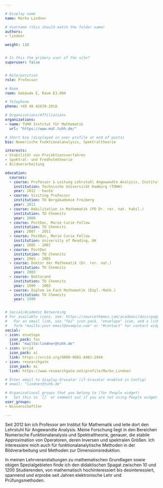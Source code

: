 ---# Display namename: Marko Lindner# Username (this should match the folder name)authors:- lindnerweight: 118# Is this the primary user of the site?superuser: false# Role/positionrole: Professor# Roomroom: Gebäude E, Raum E3.094# Telephonephone: +49 40 42878-2918# Organizations/Affiliationsorganizations:- name: TUHH Institut für Mathematik  url: "https://www.mat.tuhh.de/"# Short bio (displayed in user profile at end of posts)bio: Numerische Funktionalanalysis, Spektraltheorieinterests:- Stabilität von Projektionsverfahren- Spektral- und Fredholmtheorie- Bildverarbeitungeducation:  courses:  - course: Professor & Leitung Lehrstuhl Angewandte Analysis, Institut für Mathematik    institution: Technische Universität Hamburg (TUHH)    year: 2012 - heute  - course: Visiting Professor    institution: TU Bergakademie Freiberg    year: 2011  - course: Habilitation in Mathematik (PD Dr. rer. nat. habil.)    institution: TU Chemnitz    year: 2009  - course: PostDoc, Marie Curie Fellow    institution: TU Chemnitz     year: 2007 - 2011  - course: PostDoc, Marie Curie Fellow     institution: University of Reading, UK    year: 2005 - 2007  - course: PostDoc    institution: TU Chemnitz     year: 2003 - 2005  - course: Doktor der Mathematik (Dr. rer. nat.)    institution: TU Chemnitz    year: 2003  - course: Doktorand    institution: TU Chemnitz    year: 1999 - 2003  - course: Diplom im Fach Mathematik (Dipl.-Math.)    institution: TU Chemnitz    year: 1999 # Social/Academic Networking# For available icons, see: https://sourcethemes.com/academic/docs/page-builder/#icons#   For an email link, use "fas" icon pack, "envelope" icon, and a link in the#   form "mailto:your-email@example.com" or "#contact" for contact widget.social:- icon: envelope  icon_pack: fas  link: "mailto:lindner@tuhh.de"- icon: orcid  icon_pack: ai  link: https://orcid.org/0000-0001-8483-2944- icon: researchgate  icon_pack: ai  link: https://www.researchgate.net/profile/Marko_Lindner# Enter email to display Gravatar (if Gravatar enabled in Config)# email: "lindner@tuhh.de"# Organizational groups that you belong to (for People widget)#   Set this to `[]` or comment out if you are not using People widget.user_groups:- Wissenschaftler---Seit 2012 bin ich Professor am Institut für Mathematik und leite dort den Lehrstuhl für Angewandte Analysis. Meine Forschung liegt in den Bereichen Numerische Funktionalanalysis und Spektraltheorie, genauer, die stabile Approximation von Operatoren, deren Inversen und spektralen Größen. Ich interessiere mich auch für funktionalanalytische Methoden in der Bildverarbeitung und Methoden zur Dimensionsreduktion.In meinen Lehrveranstaltungen zu mathematischen Grundlagen sowie obigen Spezialgebieten finde ich den didaktischen Spagat zwischen 10 und 1200 Studierenden, von mathematisch hochinteressiert bis desinteressiert, spannend und erprobe seit Jahren elektronische Lehr und Prüfungsmethoden.